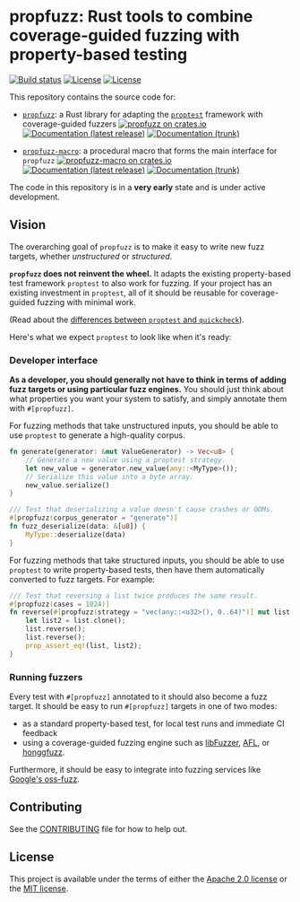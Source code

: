 # propfuzz: Rust tools to combine coverage-guided fuzzing with property-based testing

[![Build status](https://github.com/facebookincubator/propfuzz/workflows/CI/badge.svg?branch=trunk)](https://github.com/facebookincubator/propfuzz/actions?query=workflow%3ACI+branch%3Atrunk)
[![License](https://img.shields.io/badge/license-Apache-green.svg)](LICENSE-APACHE)
[![License](https://img.shields.io/badge/license-MIT-green.svg)](LICENSE-MIT)

This repository contains the source code for:

* [`propfuzz`](propfuzz): a Rust library for adapting the [`proptest`](https://github.com/AltSysrq/proptest/) framework
  with coverage-guided fuzzers
  [![propfuzz on crates.io](https://img.shields.io/crates/v/propfuzz)](https://crates.io/crates/propfuzz)
  [![Documentation (latest release)](https://docs.rs/propfuzz/badge.svg)](https://docs.rs/propfuzz/)
  [![Documentation (trunk)](https://img.shields.io/badge/docs-trunk-brightgreen)](https://facebookincubator.github.io/propfuzz/rustdoc/propfuzz/)

* [`propfuzz-macro`](propfuzz-macro): a procedural macro that forms the main interface for `propfuzz`
  [![propfuzz-macro on crates.io](https://img.shields.io/crates/v/propfuzz-macro)](https://crates.io/crates/propfuzz-macro)
  [![Documentation (latest release)](https://docs.rs/propfuzz/badge.svg)](https://docs.rs/propfuzz-macro/)
  [![Documentation (trunk)](https://img.shields.io/badge/docs-trunk-brightgreen)](https://facebookincubator.github.io/propfuzz/rustdoc/propfuzz_macro/)

The code in this repository is in a **very early** state and is under active development.

## Vision

The overarching goal of `propfuzz` is to make it easy to write new fuzz targets, whether *unstructured* or *structured*.

**`propfuzz` does not reinvent the wheel.** It adapts the existing property-based test framework `proptest` to also work
for fuzzing. If your project has an existing investment in `proptest`, all of it should be reusable for coverage-guided
fuzzing with minimal work.

(Read about the [differences between `proptest` and
`quickcheck`](https://altsysrq.github.io/proptest-book/proptest/vs-quickcheck.html)).

Here's what we expect `proptest` to look like when it's ready:

### Developer interface

**As a developer, you should generally not have to think in terms of adding fuzz targets or using particular fuzz
engines.** You should just think about what properties you want your system to satisfy, and simply annotate them with
`#[propfuzz]`.

For fuzzing methods that take unstructured inputs, you should be able to use `proptest` to generate a high-quality
corpus.

```rust
fn generate(generator: &mut ValueGenerator) -> Vec<u8> {
    // Generate a new value using a proptest strategy.
    let new_value = generator.new_value(any::<MyType>());
    // Serialize this value into a byte array.
    new_value.serialize()
}

/// Test that deserializing a value doesn't cause crashes or OOMs.
#[propfuzz(corpus_generator = "generate")]
fn fuzz_deserialize(data: &[u8]) {
    MyType::deserialize(data)
}
```

For fuzzing methods that take structured inputs, you should be able to use `proptest` to write property-based tests,
then have them automatically converted to fuzz targets. For example:

```rust
/// Test that reversing a list twice produces the same result.
#[propfuzz(cases = 1024)]
fn reverse(#[propfuzz(strategy = "vec(any::<u32>(), 0..64)")] mut list: Vec<u32>) {
    let list2 = list.clone();
    list.reverse();
    list.reverse();
    prop_assert_eq!(list, list2);
}
```

### Running fuzzers

Every test with `#[propfuzz]` annotated to it should also become a fuzz target. It should be easy to run `#[propfuzz]`
targets in one of two modes:
* as a standard property-based test, for local test runs and immediate CI feedback
* using a coverage-guided fuzzing engine such as [libFuzzer](https://llvm.org/docs/LibFuzzer.html),
[AFL](https://github.com/google/AFL), or [honggfuzz](https://github.com/google/honggfuzz).

Furthermore, it should be easy to integrate into fuzzing services like
[Google's oss-fuzz](https://github.com/google/oss-fuzz).

## Contributing

See the [CONTRIBUTING](CONTRIBUTING.md) file for how to help out.

## License

This project is available under the terms of either the [Apache 2.0 license](LICENSE-APACHE) or the
[MIT license](LICENSE-MIT).
